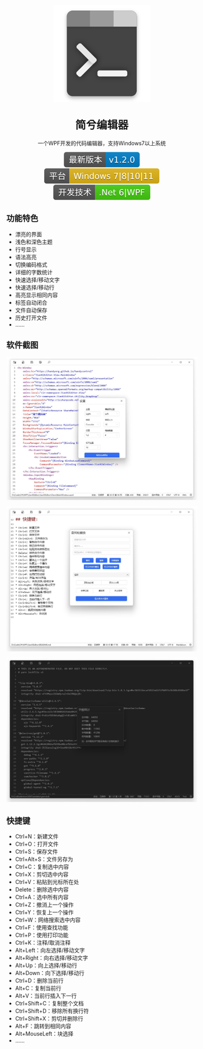 <p align="center">
  <img width="256" align="center" src="Images/logo.png">
</p>
<h1 align="center">
  简兮编辑器
</h1>
<p align="center">
  一个WPF开发的代码编辑器，支持Windows7以上系统
</p>
<p align="center">
  <a style="text-decoration:none">
    <img src="Images/releases.svg" alt="Releases" />
  </a>
  <a style="text-decoration:none">
    <img src="Images/platform.svg" alt="Platform" />
  </a>
  <a style="text-decoration:none">
    <img src="Images/technology.svg" alt="Technology" />
  </a>
</p>

## 功能特色
* 漂亮的界面
* 浅色和深色主题
* 行号显示
* 语法高亮
* 切换编码格式
* 详细的字数统计
* 快速选择/移动文字
* 快速选择/移动行
* 高亮显示相同内容
* 标签自动闭合
* 文件自动保存
* 历史打开文件
* ……

## 软件截图

![01](Images/01.jpg)

![02](Images/02.jpg)

![03](Images/03.jpg)

## 快捷键

* Ctrl+N：新建文件
* Ctrl+O：打开文件
* Ctrl+S：保存文件
* Ctrl+Alt+S：文件另存为
* Ctrl+C：复制选中内容
* Ctrl+X：剪切选中内容
* Ctrl+V：粘贴到光标所在处
* Delete：删除选中内容
* Ctrl+A：选中所有内容
* Ctrl+Z：撤消上一个操作
* Ctrl+Y：恢复上一个操作
* Ctrl+W：网络搜索选中内容
* Ctrl+F：使用查找功能
* Ctrl+P：使用打印功能
* Ctrl+K：注释/取消注释
* Alt+Left：向左选择/移动文字 
* Alt+Right：向右选择/移动文字
* Alt+Up：向上选择/移动行
* Alt+Down：向下选择/移动行
* Ctrl+D：删除当前行
* Alt+C：复制当前行
* Alt+V：当前行插入下一行
* Ctrl+Shift+C：复制整个文档
* Ctrl+Shift+D：移除所有换行符
* Ctrl+Shift+X：剪切并删除行
* Alt+F：跳转到相同内容
* Alt+MouseLeft：块选择
* ……
